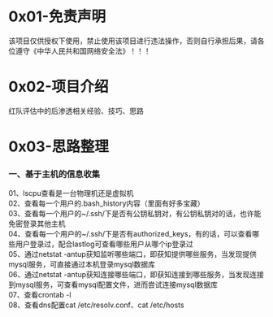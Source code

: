 # 0x01-免责声明
该项目仅供授权下使用，禁止使用该项目进行违法操作，否则自行承担后果，请各位遵守《中华人民共和国网络安全法》！！！

# 0x02-项目介绍
红队评估中的后渗透相关经验、技巧、思路  

# 0x03-思路整理
### 一、基于主机的信息收集
01、lscpu查看是一台物理机还是虚拟机  
02、查看每一个用户的.bash_history内容（里面有好多宝藏）  
03、查看每一个用户的~/.ssh/下是否有公钥私钥对，有公钥私钥对的话，也许能免密登录其他主机  
04、查看每一个用户的~/.ssh/下是否有authorized_keys，有的话，可以查看哪些用户登录过，配合lastlog可查看哪些用户从哪个ip登录过  
05、通过netstat -antup获知监听哪些端口，即获知提供哪些服务，当发现提供mysql服务，可直接通过本机登录mysql数据库  
06、通过netstat -antup获知连接哪些端口，即获知连接到哪些服务，当发现连接到mysql服务，可查看mysql配置文件，进而尝试连接mysql数据库  
07、查看crontab -l  
08、查看dns配置cat /etc/resolv.conf、cat /etc/hosts  
